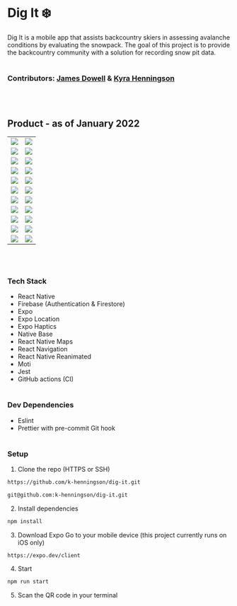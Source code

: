 # Dig It ❄️

Dig It is a mobile app that assists backcountry skiers in assessing avalanche conditions by evaluating the snowpack. The goal of this project is to provide the backcountry community with a solution for recording snow pit data.
<br></br>

### Contributors: [James Dowell](https://github.com/j-dowell) & [Kyra Henningson](https://github.com/k-henningson)

<br></br>

## Product - as of January 2022

<table>
  <tr>
    <td><img src="https://github.com/k-henningson/dig-it/blob/DIG-51-finish-readme/docs/Part1.gif?raw=true"></td>
    <td><img src="https://github.com/k-henningson/dig-it/blob/DIG-51-finish-readme/docs/Part2.gif?raw=true"></td>
  </tr>
  <tr>
    <td><img src="https://github.com/k-henningson/dig-it/blob/DIG-51-finish-readme/docs/Part3.gif?raw=true"></td>
    <td><img src="https://github.com/k-henningson/dig-it/blob/DIG-51-finish-readme/docs/Part4.gif?raw=true"></td>
  </tr>
   <tr>
    <td><img src="https://github.com/k-henningson/dig-it/blob/DIG-51-finish-readme/docs/Part5.gif?raw=true"></td>
    <td><img src="https://github.com/k-henningson/dig-it/blob/DIG-51-finish-readme/docs/Part6.gif?raw=true"></td>
  </tr>
  <tr>
    <td><img src="https://github.com/k-henningson/dig-it/blob/DIG-51-finish-readme/docs/welcomePage.PNG?raw=true"></td>
    <td><img src="https://github.com/k-henningson/dig-it/blob/DIG-51-finish-readme/docs/signUp.PNG?raw=true"></td>
  </tr>
  <tr>
    <td><img src="https://github.com/k-henningson/dig-it/blob/DIG-51-finish-readme/docs/profilePage.PNG?raw=true"></td>
    <td><img src="https://github.com/k-henningson/dig-it/blob/DIG-51-finish-readme/docs/historyTests.PNG?raw=true"></td>
  </tr>
  <tr>
    <td><img src="https://github.com/k-henningson/dig-it/blob/DIG-51-finish-readme/docs/testPage.PNG?raw=true"></td>
    <td><img src="https://github.com/k-henningson/dig-it/blob/DIG-51-finish-readme/docs/tapTest.PNG?raw=true"></td>
  </tr>
  <tr>
    <td><img src="https://github.com/k-henningson/dig-it/blob/DIG-51-finish-readme/docs/tapPicker.PNG?raw=true"></td>
    <td><img src="https://github.com/k-henningson/dig-it/blob/DIG-51-finish-readme/docs/fractureType.PNG?raw=true"></td>
  </tr>
  <tr>
    <td><img src="https://github.com/k-henningson/dig-it/blob/DIG-51-finish-readme/docs/weatherStep.PNG?raw=true"></td>
    <td><img src="https://github.com/k-henningson/dig-it/blob/DIG-51-finish-readme/docs/snowConditions.PNG?raw=true"></td>
  </tr>
  <tr>
    <td><img src="https://github.com/k-henningson/dig-it/blob/DIG-51-finish-readme/docs/title.PNG?raw=true"></td>
    <td><img src="https://github.com/k-henningson/dig-it/blob/DIG-51-finish-readme/docs/location.PNG?raw=true"></td>
  </tr>
  <tr>
    <td><img src="https://github.com/k-henningson/dig-it/blob/DIG-51-finish-readme/docs/imageStep.PNG?raw=true"></td>
    <td><img src="https://github.com/k-henningson/dig-it/blob/DIG-51-finish-readme/docs/notes.PNG?raw=true"></td>
  </tr>
  <tr>
    <td><img src="https://github.com/k-henningson/dig-it/blob/DIG-51-finish-readme/docs/success.PNG?raw=true"></td>
    <td><img src="https://github.com/k-henningson/dig-it/blob/DIG-51-finish-readme/docs/historyModal.PNG?raw=true"></td>
  </tr>
</table>
<br></br>

### Tech Stack

-   React Native
-   Firebase (Authentication & Firestore)
-   Expo
-   Expo Location
-   Expo Haptics
-   Native Base
-   React Native Maps
-   React Navigation
-   React Native Reanimated
-   Moti
-   Jest
-   GitHub actions (CI)
    <br></br>

### Dev Dependencies

-   Eslint
-   Prettier with pre-commit Git hook
    <br></br>

### Setup

1. Clone the repo (HTTPS or SSH)

```sh
https://github.com/k-henningson/dig-it.git
```

```sh
git@github.com:k-henningson/dig-it.git
```

2. Install dependencies

```sh
npm install
```

3. Download Expo Go to your mobile device (this project currently runs on iOS only)

```sh
https://expo.dev/client
```

4. Start

```sh
npm run start
```

5. Scan the QR code in your terminal
